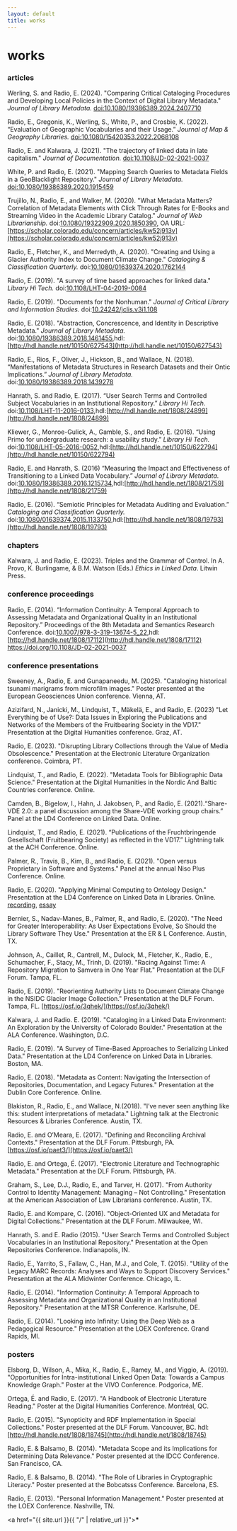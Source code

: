 ```yaml
---
layout: default
title: works
---
```


# works

### articles

Werling, S. and Radio, E. (2024). "Comparing Critical Cataloging Procedures and Developing Local Policies in the Context of Digital Library Metadata." _Journal of Library Metadata._ [doi:10.1080/19386389.2024.2407710](https://doi.org/10.1080/19386389.2024.2407710)

Radio, E., Gregonis, K., Werling, S., White, P., and Crosbie, K. (2022). “Evaluation of Geographic Vocabularies and their Usage.” _Journal of Map & Geography Libraries._ [doi:10.1080/15420353.2022.2068108](https://doi.org/10.1080/15420353.2022.2068108)

Radio, E. and Kalwara, J. (2021). "The trajectory of linked data in late capitalism." _Journal of Documentation._ [doi:10.1108/JD-02-2021-0037](https://doi.org/10.1108/JD-02-2021-0037)

White, P. and Radio, E. (2021). "Mapping Search Queries to Metadata Fields in a GeoBlacklight Repository." _Journal of Library Metadata._ [doi:10.1080/19386389.2020.1915459](https://doi.org/10.1080/19386389.2020.1915459)

Trujillo, N., Radio, E., and Walker, M. (2020). "What Metadata Matters? Correlation of Metadata Elements with Click Through Rates for E-Books and Streaming Video in the Academic Library Catalog." _Journal of Web Librarianship._ doi:[10.1080/19322909.2020.1850390](https://doi.org/10.1080/19322909.2020.1850390), OA URL: [https://scholar.colorado.edu/concern/articles/kw52j913v](https://scholar.colorado.edu/concern/articles/kw52j913v)

Radio, E., Fletcher, K., and Merredyth, A. (2020). "Creating and Using a Glacier Authority Index to Document Climate Change." _Cataloging & Classification Quarterly._ doi:[10.1080/01639374.2020.1762144](https://doi.org/10.1080/01639374.2020.1762144)

Radio, E. (2019). "A survey of time based approaches for linked data." _Library Hi Tech._ doi:[10.1108/LHT-04-2019-0084](https://doi.org/10.1108/LHT-04-2019-0084)

Radio, E. (2019). "Documents for the Nonhuman." _Journal of Critical Library and Information Studies._ doi:[10.24242/jclis.v3i1.108 ](https://doi.org/10.24242/jclis.v3i1.108 )

Radio, E. (2018). "Abstraction, Concrescence, and Identity in Descriptive Metadata." _Journal of Library Metadata._ doi:[10.1080/19386389.2018.1461455](https://doi.org/10.1080/19386389.2018.1461455),hdl:[http://hdl.handle.net/10150/627543](http://hdl.handle.net/10150/627543)

Radio, E., Rios, F., Oliver, J., Hickson, B., and Wallace, N. (2018).  “Manifestations of Metadata Structures in Research Datasets and their Ontic Implications.” _Journal of Library Metadata._ doi:[10.1080/19386389.2018.1439278](https://doi.org/10.1080/19386389.2018.1439278)

Hanrath, S. and Radio, E. (2017). “User Search Terms and Controlled Subject Vocabularies in an Institutional Repository.” _Library Hi Tech._ doi:[10.1108/LHT-11-2016-0133](https://doi.org/10.1108/LHT-11-2016-0133),hdl:[http://hdl.handle.net/1808/24899](http://hdl.handle.net/1808/24899)

Kliewer, G., Monroe-Gulick, A., Gamble, S., and Radio, E. (2016). “Using Primo for undergraduate research: a usability study.” _Library Hi Tech._ doi:[10.1108/LHT-05-2016-0052](https://doi.org/10.1108/LHT-05-2016-0052),hdl:[http://hdl.handle.net/10150/622794](http://hdl.handle.net/10150/622794)

Radio, E. and Hanrath, S. (2016) “Measuring the Impact and Effectiveness of Transitioning to a Linked Data Vocabulary.” _Journal of Library Metadata._ doi:[10.1080/19386389.2016.1215734](https://doi.org/10.1080/19386389.2016.1215734),hdl:[http://hdl.handle.net/1808/21759](http://hdl.handle.net/1808/21759)

Radio, E. (2016). “Semiotic Principles for Metadata Auditing and Evaluation.” _Cataloging and Classification Quarterly._ doi:[10.1080/01639374.2015.1133750](https://doi.org/10.1080/01639374.2015.1133750),hdl:[http://hdl.handle.net/1808/19793](http://hdl.handle.net/1808/19793)    

### chapters

Kalwara, J. and Radio, E. (2023). Triples and the Grammar of Control. In A. Provo, K. Burlingame, & B.M. Watson (Eds.) _Ethics in Linked Data_. Litwin Press.


### conference proceedings

Radio, E. (2014). “Information Continuity: A Temporal Approach to Assessing Metadata and Organizational Quality in an Institutional Repository.” Proceedings of the 8th Metadata and Semantics Research Conference. doi:[10.1007/978-3-319-13674-5_22](https://doi.org/10.1007/978-3-319-13674-5_22),hdl:[http://hdl.handle.net/1808/17112](http://hdl.handle.net/1808/17112)
https://doi.org/10.1108/JD-02-2021-0037    

### conference presentations

Sweeney, A., Radio, E. and Gunapaneedu, M. (2025). "Cataloging historical tsunami marigrams from microfilm images." Poster presented at the European Geosciences Union conference. Vienna, AT. 

Azizifard, N.,  Janicki, M., Lindquist, T., Mäkelä, E., and Radio, E. (2023) "Let Everything be of Use?: Data Issues in Exploring the Publications and Networks of the Members of the Fruitbearing Society in the VD17." Presentation at the Digital Humanities conference. Graz, AT.

Radio, E. (2023). "Disrupting Library Collections through the Value of Media Obsolescence." Presentation at the Electronic Literature Organization conference. Coimbra, PT.

Lindquist, T., and Radio, E. (2022). "Metadata Tools for Bibliographic Data Science." Presentation at the Digital Humanities in the Nordic And Baltic Countries conference. Online.

Camden, B., Bigelow, I., Hahn, J. Jakobsen, P., and Radio, E. (2021).“Share-VDE 2.0: a panel discussion among the Share-VDE working group chairs.” Panel at the LD4 Conference on Linked Data. Online.

Lindquist, T., and Radio, E. (2021). “Publications of the Fruchtbringende Gesellschaft (Fruitbearing Society) as reflected in the VD17.” Lightning talk at the ACH Conference. Online.

Palmer, R., Travis, B., Kim, B., and Radio, E. (2021). "Open versus Proprietary in Software and Systems." Panel at the annual Niso Plus Conference. Online.

Radio, E. (2020). "Applying Minimal Computing to Ontology Design." Presentation at the LD4 Conference on Linked Data in Libraries. Online. [recording](https://t.co/TrO8yRWDek?amp=1), [essay](https://go-dh.github.io/mincomp/thoughts/2020/07/21/minimal-ontology/)

Bernier, S., Nadav-Manes, B., Palmer, R., and Radio, E. (2020). "The Need for Greater Interoperability: As User Expectations Evolve, So Should the Library Software They Use." Presentation at the ER & L Conference. Austin, TX.

Johnson, A., Caillet, R., Cantrell, M., Dulock, M., Fletcher, K., Radio, E., Schumacher, F., Stacy, M., Trinh, D. (2019). "Racing Against Time: A Repository Migration to Samvera in One Year Flat." Presentation at the DLF Forum. Tampa, FL.

Radio, E. (2019). "Reorienting Authority Lists to Document Climate Change in the NSIDC Glacier Image Collection." Presentation at the DLF Forum. Tampa, FL. [https://osf.io/3qhek/](https://osf.io/3qhek/)

Kalwara, J. and Radio. E. (2019). "Cataloging in a Linked Data Environment: An Exploration by the University of Colorado Boulder." Presentation at the ALA Conference. Washington, D.C.

Radio, E. (2019). "A Survey of Time-Based Approaches to Serializing Linked Data." Presentation at the LD4 Conference on Linked Data in Libraries. Boston, MA.

Radio, E. (2018). "Metadata as Content: Navigating the Intersection of Repositories, Documentation, and Legacy Futures." Presentation at the Dublin Core Conference. Online.

Blakiston, R.,  Radio, E., and Wallace, N.(2018). "I’ve never seen anything like this: student interpretations of metadata." Lightning talk at the Electronic Resources & Libraries Conference. Austin, TX.

Radio, E. and O’Meara, E. (2017). "Defining and Reconciling Archival Contexts." Presentation at the DLF Forum. Pittsburgh, PA. [https://osf.io/paet3/](https://osf.io/paet3/)

Radio, E. and Ortega, É. (2017). "Electronic Literature and Technographic Metadata." Presentation at the DLF Forum. Pittsburgh, PA.

Graham, S., Lee, D.J., Radio, E., and Tarver, H. (2017). "From Authority Control to Identity Management: Managing – Not Controlling." Presentation at the American Association of Law Librarians conference. Austin, TX.

Radio, E. and Kompare, C. (2016). "Object-Oriented UX and Metadata for Digital Collections." Presentation at the DLF Forum. Milwaukee, WI.

Hanrath, S. and E. Radio (2015). "User Search Terms and Controlled Subject Vocabularies in an Institutional Repository." Presentation at the Open Repositories Conference. Indianapolis, IN.

Radio, E., Yarrito, S., Fallaw, C., Han, M.J., and Cole, T. (2015). "Utility of the Legacy MARC Records: Analyses and Ways to Support Discovery Services." Presentation at the ALA Midwinter Conference. Chicago, IL.

Radio, E. (2014). "Information Continuity: A Temporal Approach to Assessing Metadata and Organizational Quality in an Institutional Repository." Presentation at the MTSR Conference. Karlsruhe, DE.

Radio, E. (2014). "Looking into Infinity: Using the Deep Web as a Pedagogical Resource." Presentation at the LOEX Conference. Grand Rapids, MI.    


### posters

Elsborg, D., Wilson, A., Mika, K., Radio, E., Ramey, M., and Viggio, A. (2019). "Opportunities for Intra-institutional Linked Open Data: Towards a Campus Knowledge Graph." Poster at the VIVO Conference. Podgorica, ME.

Ortega, É. and Radio, E. (2017). "A Handbook of Electronic Literature Reading." Poster at the Digital Humanities Conference. Montréal, QC.

Radio, E. (2015). "Synopticity and RDF Implementation in Special Collections." Poster presented at the DLF Forum. Vancouver, BC. hdl:[http://hdl.handle.net/1808/18745](http://hdl.handle.net/1808/18745)

Radio, E. & Balsamo, B. (2014). "Metadata Scope and its Implications for Determining Data Relevance." Poster presented at the IDCC Conference. San Francisco, CA.

Radio, E. & Balsamo, B. (2014). "The Role of Libraries in Cryptographic Literacy." Poster presented at the Bobcatsss Conference. Barcelona, ES.

Radio, E. (2013). "Personal Information Management." Poster presented at the LOEX Conference. Nashville, TN.

<a href="{{ site.url }}{{ "/" | relative_url }}"><b>*</b></a>
